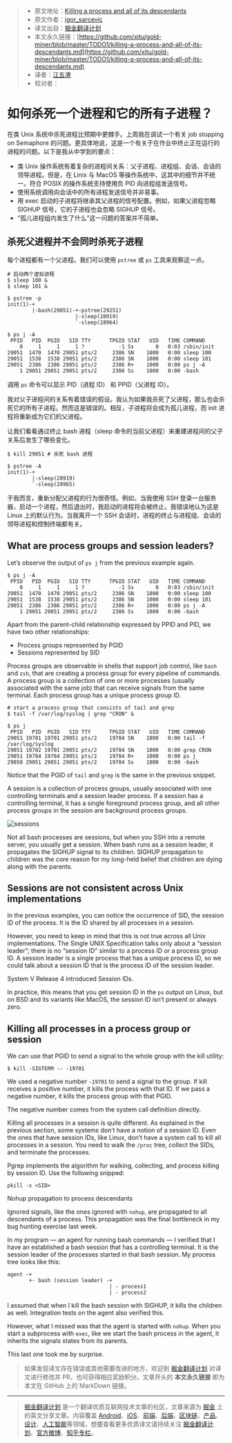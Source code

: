 > * 原文地址：[Killing a process and all of its descendants](http://morningcoffee.io/killing-a-process-and-all-of-its-descendants.html)
> * 原文作者：[igor_sarcevic](https://twitter.com/igor_sarcevic)
> * 译文出自：[掘金翻译计划](https://github.com/xitu/gold-miner)
> * 本文永久链接：[https://github.com/xitu/gold-miner/blob/master/TODO1/killing-a-process-and-all-of-its-descendants.md](https://github.com/xitu/gold-miner/blob/master/TODO1/killing-a-process-and-all-of-its-descendants.md)
> * 译者：[江五渣](http://jalan.space)
> * 校对者：

# 如何杀死一个进程和它的所有子进程？

在类 Unix 系统中杀死进程比预期中更棘手。上周我在调试一个有关 job stopping on Semaphore 的问题。更具体地说，这是一个有关于在作业中终止正在运行的进程的问题。以下是我从中学到的要点：

* 类 Unix 操作系统有着复杂的进程间关系：父子进程、进程组、会话、会话的领导进程。但是，在 Linix 与 MacOS 等操作系统中，这其中的细节并不统一。符合 POSIX 的操作系统支持使用负 PID 向进程组发送信号。
* 使用系统调用向会话中的所有进程发送信号并非易事。
* 用 exec 启动的子进程将继承其父进程的信号配置。例如，如果父进程忽略 SIGHUP 信号，它的子进程也会忽略 SIGHUP 信号。
* “孤儿进程组内发生了什么”这一问题的答案并不简单。

## 杀死父进程并不会同时杀死子进程

每个进程都有一个父进程。我们可以使用 `pstree` 或 `ps` 工具来观察这一点。

```shell
# 启动两个虚拟进程
$ sleep 100 &
$ sleep 101 &

$ pstree -p
init(1)-+
        |-bash(29051)-+-pstree(29251)
                      |-sleep(28919)
                      `-sleep(28964)

$ ps j -A
 PPID   PID  PGID   SID TTY      TPGID STAT   UID   TIME COMMAND
    0     1     1     1 ?           -1 Ss       0   0:03 /sbin/init
29051  1470  1470 29051 pts/2     2386 SN    1000   0:00 sleep 100
29051  1538  1538 29051 pts/2     2386 SN    1000   0:00 sleep 101
29051  2386  2386 29051 pts/2     2386 R+    1000   0:00 ps j -A
    1 29051 29051 29051 pts/2     2386 Ss    1000   0:00 -bash
```

调用 `ps` 命令可以显示 PID（进程 ID） 和 PPID（父进程 ID）。

我对父子进程间的关系有着错误的假设。我认为如果我杀死了父进程，那么也会杀死它的所有子进程。然而这是错误的。相反，子进程将会成为孤儿进程，而 init 进程将重新成为它们的父进程。

让我们看看通过终止 bash 进程（sleep 命令的当前父进程）来重建进程间的父子关系后发生了哪些变化。

```shell
$ kill 29051 # 杀死 bash 进程

$ pstree -A
init(1)-+
        |-sleep(28919)
        `-sleep(28965)
```

于我而言，重新分配父进程的行为很奇怪。例如，当我使用 SSH 登录一台服务器，启动一个进程，然后退出时，我启动的进程将会被终止。我错误地认为这是 Linux 上的默认行为。当我离开一个 SSH 会话时，进程的终止与进程组、会话的领导进程和控制终端都有关。

## What are process groups and session leaders?

Let’s observe the output of `ps j` from the previous example again.

```shell
$ ps j -A
 PPID   PID  PGID   SID TTY      TPGID STAT   UID   TIME COMMAND
    0     1     1     1 ?           -1 Ss       0   0:03 /sbin/init
29051  1470  1470 29051 pts/2     2386 SN    1000   0:00 sleep 100
29051  1538  1538 29051 pts/2     2386 SN    1000   0:00 sleep 101
29051  2386  2386 29051 pts/2     2386 R+    1000   0:00 ps j -A
    1 29051 29051 29051 pts/2     2386 Ss    1000   0:00 -bash
```

Apart from the parent-child relationship expressed by PPID and PID, we have two other relationships:

* Process groups represented by PGID
* Sessions represented by SID

Process groups are observable in shells that support job control, like `bash` and `zsh`, that are creating a process group for every pipeline of commands. A process group is a collection of one or more processes (usually associated with the same job) that can receive signals from the same terminal. Each process group has a unique process group ID.

```shell
# start a process group that consists of tail and grep
$ tail -f /var/log/syslog | grep "CRON" &

$ ps j
 PPID   PID  PGID   SID TTY      TPGID STAT   UID   TIME COMMAND
29051 19701 19701 29051 pts/2    19784 SN    1000   0:00 tail -f /var/log/syslog
29051 19702 19701 29051 pts/2    19784 SN    1000   0:00 grep CRON
29051 19784 19784 29051 pts/2    19784 R+    1000   0:00 ps j
29050 29051 29051 29051 pts/2    19784 Ss    1000   0:00 -bash
```

Notice that the PGID of `tail` and `grep` is the same in the previous snippet.

A session is a collection of process groups, usually associated with one controlling terminals and a session leader process. If a session has a controlling terminal, it has a single foreground process group, and all other process groups in the session are background process groups.

![sessions](http://morningcoffee.io/images/killing-a-process-and-all-of-its-descendants/sessions.png)

Not all bash processes are sessions, but when you SSH into a remote server, you usually get a session. When bash runs as a session leader, it propagates the SIGHUP signal to its children. SIGHUP propagation to children was the core reason for my long-held belief that children are dying along with the parents.

## Sessions are not consistent across Unix implementations

In the previous examples, you can notice the occurrence of SID, the session ID of the process. It is the ID shared by all processes in a session.

However, you need to keep in mind that this is not true across all Unix implementations. The Single UNIX Specification talks only about a “session leader”; there is no “session ID” similar to a process ID or a process group ID. A session leader is a single process that has a unique process ID, so we could talk about a session ID that is the process ID of the session leader.

System V Release 4 introduced Session IDs.

In practice, this means that you get session ID in the `ps` output on Linux, but on BSD and its variants like MacOS, the session ID isn’t present or always zero.

## Killing all processes in a process group or session

We can use that PGID to send a signal to the whole group with the kill utility:

```shell
$ kill -SIGTERM -- -19701
```

We used a negative number `-19701` to send a signal to the group. If kill receives a positive number, it kills the process with that ID. If we pass a negative number, it kills the process group with that PGID.

The negative number comes from the system call definition directly.

Killing all processes in a session is quite different. As explained in the previous section, some systems don’t have a notion of a session ID. Even the ones that have session IDs, like Linux, don’t have a system call to kill all processes in a session. You need to walk the `/proc` tree, collect the SIDs, and terminate the processes.

Pgrep implements the algorithm for walking, collecting, and process killing by session ID. Use the following snipped:

```shell
pkill -s <SID>
```

Nohup propagation to process descendants

Ignored signals, like the ones ignored with `nohup`, are propagated to all descendants of a process. This propagation was the final bottleneck in my bug hunting exercise last week.

In my program — an agent for running bash commands — I verified that I have an established a bash session that has a controlling terminal. It is the session leader of the processes started in that bash session. My process tree looks like this:

```shell
agent -+
       +- bash (session leader) -+
                                 | - process1
                                 | - process2
```

I assumed that when I kill the bash session with SIGHUP, it kills the children as well. Integration tests on the agent also verified this.

However, what I missed was that the agent is started with `nohup`. When you start a subprocess with `exec`, like we start the bash process in the agent, it inherits the signals states from its parents.

This last one took me by surprise.

> 如果发现译文存在错误或其他需要改进的地方，欢迎到 [掘金翻译计划](https://github.com/xitu/gold-miner) 对译文进行修改并 PR，也可获得相应奖励积分。文章开头的 **本文永久链接** 即为本文在 GitHub 上的 MarkDown 链接。

---

> [掘金翻译计划](https://github.com/xitu/gold-miner) 是一个翻译优质互联网技术文章的社区，文章来源为 [掘金](https://juejin.im) 上的英文分享文章。内容覆盖 [Android](https://github.com/xitu/gold-miner#android)、[iOS](https://github.com/xitu/gold-miner#ios)、[前端](https://github.com/xitu/gold-miner#前端)、[后端](https://github.com/xitu/gold-miner#后端)、[区块链](https://github.com/xitu/gold-miner#区块链)、[产品](https://github.com/xitu/gold-miner#产品)、[设计](https://github.com/xitu/gold-miner#设计)、[人工智能](https://github.com/xitu/gold-miner#人工智能)等领域，想要查看更多优质译文请持续关注 [掘金翻译计划](https://github.com/xitu/gold-miner)、[官方微博](http://weibo.com/juejinfanyi)、[知乎专栏](https://zhuanlan.zhihu.com/juejinfanyi)。

